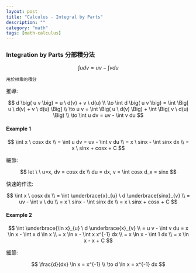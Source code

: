 ```yaml
---
layout: post
title: "Calculus - Integral by Parts"
description: ""
category: "math"
tags: [math-calculus]
---
```


<script type="text/javascript" async
  src="https://cdn.mathjax.org/mathjax/latest/MathJax.js?config=TeX-MML-AM_CHTML">
</script>

<script type="text/x-mathjax-config">
MathJax.Hub.Config({
  displayAlign: "left",
  displayIndent: "2em"
});
</script>

### Integration by Parts 分部積分法

  $$ \int u dv = uv - \int v du $$

`用於相乘的積分`

推導:

$$
d \big( u v \big) = u \ d(v) + v \  d(u) \\
\to \int d \big( u v \big) = \int \Big[ u \ d(v) + v \ d(u) \Big] \\
\to u v = \int \Big( u \ d(v) \Big) + \int \Big( v \ d(u) \Big) \\
\to \int u dv = uv - \int v du
$$

#### Example 1

$$
\int x \ cosx dx \\
= \int u dv = uv - \int v du \\
= x \ sinx - \int sinx dx \\
= x \ sinx + cosx + C
$$

細節:

$$
let \ \  u=x, dv = cosx dx \\
du = dx, v = \int cosx d_x = sinx
$$

快速的作法:

$$
\int x \ cosx dx \\
= \int \underbrace{x}_{u} \ d \underbrace{sinx}_{v} \\
= uv - \int v \ du \\
= x \ sinx - \int sinx dx \\
= x \ sinx + cosx + C
$$

#### Example 2

$$
\int \underbrace{\ln x}_{u} \ d \underbrace{x}_{v}  \\
= u v - \int v du = x \ln x - \int x d \ln x \\
= x \ln x - \int x x^{-1} dx \\
= x \ln x - \int 1 dx \\
= x \ln x - x + C
$$

細節:

$$
\frac{d}{dx} \ln x = x^{-1} \\
\to d \ln x = x^{-1} dx
$$
